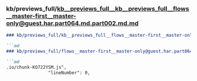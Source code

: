 ### kb/previews_full/kb__previews_full__kb__previews_full__flows__master-first__master-only@guest.har.part064.md.part002.md.md

```md
### kb/previews_full/kb__previews_full__flows__master-first__master-only@guest.har.part064.md.part002.md

```md
### kb/previews_full/flows__master-first__master-only@guest.har.part064.md (part 002)

```md
.io/chunk-KO722YSM.js",
                "lineNumber": 0,
        
```

```

```

```
